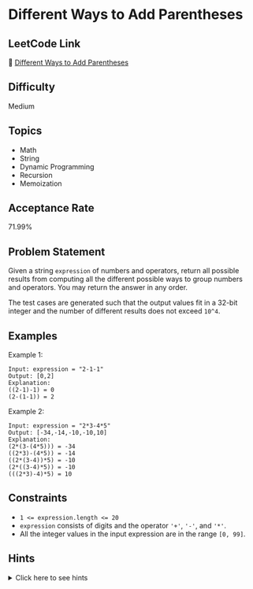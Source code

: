 # Different Ways to Add Parentheses

## LeetCode Link
🔗 [Different Ways to Add Parentheses](https://leetcode.com/problems/different-ways-to-add-parentheses)

## Difficulty
Medium

## Topics
- Math
- String
- Dynamic Programming
- Recursion
- Memoization

## Acceptance Rate
71.99%

## Problem Statement
Given a string `expression` of numbers and operators, return all possible results from computing all the different possible ways to group numbers and operators. You may return the answer in any order.

The test cases are generated such that the output values fit in a 32-bit integer and the number of different results does not exceed `10^4`.

## Examples
Example 1:
```
Input: expression = "2-1-1"
Output: [0,2]
Explanation:
((2-1)-1) = 0 
(2-(1-1)) = 2
```

Example 2:
```
Input: expression = "2*3-4*5"
Output: [-34,-14,-10,-10,10]
Explanation:
(2*(3-(4*5))) = -34 
((2*3)-(4*5)) = -14 
((2*(3-4))*5) = -10 
(2*((3-4)*5)) = -10 
(((2*3)-4)*5) = 10
```

## Constraints
- `1 <= expression.length <= 20`
- `expression` consists of digits and the operator `'+'`, `'-'`, and `'*'`.
- All the integer values in the input expression are in the range `[0, 99]`.

## Hints
<details>
<summary>Click here to see hints</summary>

1. Think about how to break down the expression into smaller subproblems.
2. Each operator can be the last operation to be performed.
3. Use recursion to solve the left and right parts of the expression around each operator.
4. Combine the results from left and right parts using the operator.
5. Consider using memoization to avoid redundant calculations.

</details>
